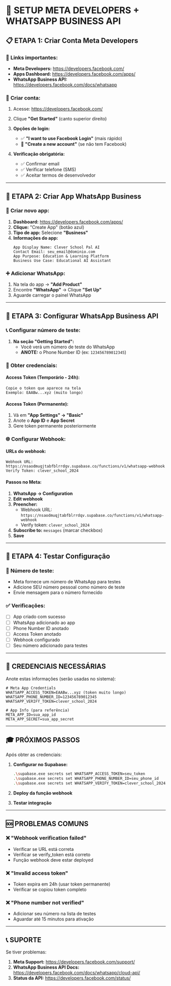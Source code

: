 # 🚀 **SETUP META DEVELOPERS + WHATSAPP BUSINESS API**

## 📋 **ETAPA 1: Criar Conta Meta Developers**

### 🔗 **Links importantes:**

- **Meta Developers:** https://developers.facebook.com/
- **Apps Dashboard:** https://developers.facebook.com/apps/
- **WhatsApp Business API:** https://developers.facebook.com/docs/whatsapp

### 👤 **Criar conta:**

1. Acesse: https://developers.facebook.com/
2. Clique **"Get Started"** (canto superior direito)
3. **Opções de login:**

   - ✅ **"I want to use Facebook Login"** (mais rápido)
   - 📧 **"Create a new account"** (se não tem Facebook)

4. **Verificação obrigatória:**
   - ✅ Confirmar email
   - ✅ Verificar telefone (SMS)
   - ✅ Aceitar termos de desenvolvedor

---

## 📱 **ETAPA 2: Criar App WhatsApp Business**

### 🎯 **Criar novo app:**

1. **Dashboard:** https://developers.facebook.com/apps/
2. **Clique:** "Create App" (botão azul)
3. **Tipo de app:** Selecione **"Business"**
4. **Informações do app:**
   ```
   App Display Name: Clever School Pal AI
   Contact Email: seu_email@dominio.com
   App Purpose: Education & Learning Platform
   Business Use Case: Educational AI Assistant
   ```

### ➕ **Adicionar WhatsApp:**

1. Na tela do app → **"Add Product"**
2. Encontre **"WhatsApp"** → Clique **"Set Up"**
3. Aguarde carregar o painel WhatsApp

---

## 🔧 **ETAPA 3: Configurar WhatsApp Business API**

### 📞 **Configurar número de teste:**

1. **Na seção "Getting Started":**
   - Você verá um número de teste do WhatsApp
   - **ANOTE:** o Phone Number ID (ex: `123456789012345`)

### 🔑 **Obter credenciais:**

#### **Access Token (Temporário - 24h):**

```
Copie o token que aparece na tela
Exemplo: EAABw...xyz (muito longo)
```

#### **Access Token (Permanente):**

1. Vá em **"App Settings" → "Basic"**
2. Anote o **App ID** e **App Secret**
3. Gere token permanente posteriormente

### 🌐 **Configurar Webhook:**

#### **URLs do webhook:**

```
Webhook URL: https://nsaodmuqjtabfblrrdqv.supabase.co/functions/v1/whatsapp-webhook
Verify Token: clever_school_2024
```

#### **Passos no Meta:**

1. **WhatsApp → Configuration**
2. **Edit webhook**
3. **Preencher:**
   - Webhook URL: `https://nsaodmuqjtabfblrrdqv.supabase.co/functions/v1/whatsapp-webhook`
   - Verify token: `clever_school_2024`
4. **Subscribe to:** `messages` (marcar checkbox)
5. **Save**

---

## 🎯 **ETAPA 4: Testar Configuração**

### 📱 **Número de teste:**

- Meta fornece um número de WhatsApp para testes
- Adicione SEU número pessoal como número de teste
- Envie mensagem para o número fornecido

### ✅ **Verificações:**

- [ ] App criado com sucesso
- [ ] WhatsApp adicionado ao app
- [ ] Phone Number ID anotado
- [ ] Access Token anotado
- [ ] Webhook configurado
- [ ] Seu número adicionado para testes

---

## 🔐 **CREDENCIAIS NECESSÁRIAS**

Anote estas informações (serão usadas no sistema):

```env
# Meta App Credentials
WHATSAPP_ACCESS_TOKEN=EAABw...xyz (token muito longo)
WHATSAPP_PHONE_NUMBER_ID=123456789012345
WHATSAPP_VERIFY_TOKEN=clever_school_2024

# App Info (para referência)
META_APP_ID=sua_app_id
META_APP_SECRET=sua_app_secret
```

---

## 🎓 **PRÓXIMOS PASSOS**

Após obter as credenciais:

1. **Configurar no Supabase:**

   ```bash
   .\supabase.exe secrets set WHATSAPP_ACCESS_TOKEN=seu_token
   .\supabase.exe secrets set WHATSAPP_PHONE_NUMBER_ID=seu_phone_id
   .\supabase.exe secrets set WHATSAPP_VERIFY_TOKEN=clever_school_2024
   ```

2. **Deploy da função webhook**

3. **Testar integração**

---

## 🆘 **PROBLEMAS COMUNS**

### ❌ **"Webhook verification failed"**

- Verificar se URL está correta
- Verificar se verify_token está correto
- Função webhook deve estar deployed

### ❌ **"Invalid access token"**

- Token expira em 24h (usar token permanente)
- Verificar se copiou token completo

### ❌ **"Phone number not verified"**

- Adicionar seu número na lista de testes
- Aguardar até 15 minutos para ativação

---

## 📞 **SUPORTE**

Se tiver problemas:

1. **Meta Support:** https://developers.facebook.com/support/
2. **WhatsApp Business API Docs:** https://developers.facebook.com/docs/whatsapp/cloud-api/
3. **Status da API:** https://developers.facebook.com/status/

